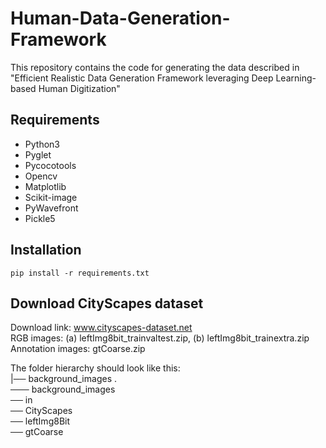 # Human-Data-Generation-Framework
This repository contains the code for generating the data described in "Efficient Realistic Data Generation Framework leveraging Deep Learning-based Human Digitization"

## Requirements
* Python3
* Pyglet
* Pycocotools
* Opencv
* Matplotlib
* Scikit-image
* PyWavefront
* Pickle5


## Installation
```
pip install -r requirements.txt
```

## Download CityScapes dataset

Download link: www.cityscapes-dataset.net <br />
RGB images: (a) leftImg8bit_trainvaltest.zip,  (b) leftImg8bit_trainextra.zip <br />
Annotation images: gtCoarse.zip <br />

The folder hierarchy should look like this: <br />
|── background_images . <br />
       ─── background_images <br />
           ── in <br />
                ── CityScapes <br />
                       ── leftImg8Bit <br />
                       ── gtCoarse <br />
        
        
